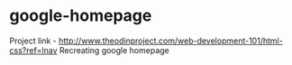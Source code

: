 # google-homepage
Project link - http://www.theodinproject.com/web-development-101/html-css?ref=lnav
Recreating google homepage
